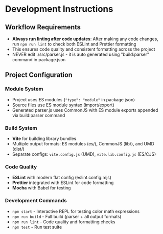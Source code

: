 # Development Instructions

## Workflow Requirements

- **Always run linting after code updates**: After making any code changes, run `npm run lint` to check both ESLint and Prettier formatting
- This ensures code quality and consistent formatting across the project
- NEVER edit ./src/parser.js - it is auto generated using "build:parser" command in package.json

## Project Configuration

### Module System
- Project uses ES modules (`"type": "module"` in package.json)
- Source files use ES module syntax (import/export)
- Generated parser.js uses CommonJS with ES module exports appended via build:parser command

### Build System
- **Vite** for building library bundles
- Multiple output formats: ES modules (es/), CommonJS (lib/), and UMD (dist/)
- Separate configs: `vite.config.js` (UMD), `vite.lib.config.js` (ES/CJS)

### Code Quality
- **ESLint** with modern flat config (eslint.config.mjs)
- **Prettier** integrated with ESLint for code formatting
- **Mocha** with Babel for testing

### Development Commands
- `npm start` - Interactive REPL for testing color math expressions
- `npm run build` - Full build (parser + all output formats)
- `npm run lint` - Code quality and formatting checks
- `npm test` - Run test suite
